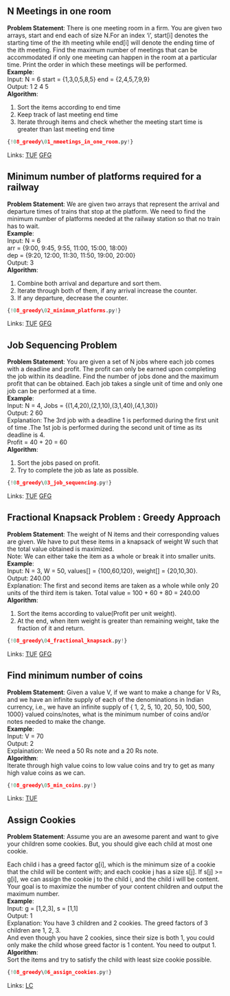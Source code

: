 ## N Meetings in one room

**Problem Statement**:  There is one meeting room in a firm. You are given two arrays, start and end each of size N.For an index ‘i’, start[i] denotes the starting time of the ith meeting while end[i]  will denote the ending time of the ith meeting. Find the maximum number of meetings that can be accommodated if only one meeting can happen in the room at a  particular time. Print the order in which these meetings will be performed.<br>
**Example**:  
Input:  N = 6  start = {1,3,0,5,8,5}  end = {2,4,5,7,9,9}  
Output: 1 2 4 5<br>
**Algorithm**:<br>
1. Sort the items according to end time  
2. Keep track of last meeting end time<br>
2. Iterate through items and check whether the meeting start time is greater than last meeting end time<br>

```py
{!08_greedy\01_nmeetings_in_one_room.py!}
```

Links: [TUF](https://takeuforward.org/data-structure/n-meetings-in-one-room/) [GFG](https://www.geeksforgeeks.org/problems/n-meetings-in-one-room-1587115620/1)<br>


## Minimum number of platforms required for a railway

**Problem Statement**: We are given two arrays that represent the arrival and departure times of trains that stop at the platform. We need to find the minimum number of platforms needed at the railway station so that no train has to wait.  
**Example**:  
Input:  N = 6  
arr = {9:00, 9:45, 9:55, 11:00, 15:00, 18:00}  
dep = {9:20, 12:00, 11:30, 11:50, 19:00, 20:00}  
Output: 3  
**Algorithm**:  
1. Combine both arrival and departure and sort them.  
2. Iterate through both of them, if any arrival increase the counter.  
3. If any departure, decrease the counter.  

```py
{!08_greedy\02_minimum_platforms.py!}
```

Links: [TUF](https://takeuforward.org/data-structure/minimum-number-of-platforms-required-for-a-railway/) [GFG](https://www.geeksforgeeks.org/problems/minimum-platforms-1587115620/1)<br>

## Job Sequencing Problem

**Problem Statement**: You are given a set of N jobs where each job comes with a deadline and profit. The profit can only be earned upon completing the job within its deadline. Find the number of jobs done and the maximum profit that can be obtained. Each job takes a single unit of time and only one job can be performed at a time.  
**Example**:  
Input:  N = 4, Jobs = {(1,4,20),(2,1,10),(3,1,40),(4,1,30)}   
Output: 2 60  
Explanation: The 3rd job with a deadline 1 is performed during the first unit of time .The 1st job is performed during the second unit of time as its deadline is 4.  
Profit = 40 + 20 = 60  
**Algorithm**:  
1. Sort the jobs pased on profit.  
2. Try to complete the job as late as possible.

```py
{!08_greedy\03_job_sequencing.py!}
```

Links: [TUF](https://takeuforward.org/data-structure/job-sequencing-problem/) [GFG](https://www.geeksforgeeks.org/problems/job-sequencing-problem-1587115620/1)<br>

## Fractional Knapsack Problem : Greedy Approach

**Problem Statement**: The weight of N items and their corresponding values are given. We have to put these items in a knapsack of weight W such that the total value obtained is maximized.  
Note: We can either take the item as a whole or break it into smaller units.    
**Example**:  
Input:  N = 3, W = 50, values[] = {100,60,120}, weight[] = {20,10,30}.  
Output: 240.00  
Explanation: The first and second items  are taken as a whole  while only 20 units of the third item is taken. Total value = 100 + 60 + 80 = 240.00  
**Algorithm**:  
1. Sort the items according to value(Profit per unit weight).  
2. At the end, when item weight is greater than remaining weight, take the fraction of it and return.  

```py
{!08_greedy\04_fractional_knapsack.py!}
```

Links: [TUF](https://takeuforward.org/data-structure/fractional-knapsack-problem-greedy-approach/) [GFG](https://www.geeksforgeeks.org/problems/fractional-knapsack-1587115620/1)<br>

## Find minimum number of coins

**Problem Statement**: Given a value V, if we want to make a change for V Rs, and we have an infinite supply of each of the denominations in Indian currency, i.e., we have an infinite supply of { 1, 2, 5, 10, 20, 50, 100, 500, 1000} valued coins/notes, what is the minimum number of coins and/or notes needed to make the change.     
**Example**:  
Input: V = 70  
Output: 2  
Explaination: We need a 50 Rs note and a 20 Rs note.  
**Algorithm**:  
Iterate through high value coins to low value coins and try to get as many high value coins as we can.    

```py
{!08_greedy\05_min_coins.py!}
```

Links: [TUF](https://takeuforward.org/data-structure/find-minimum-number-of-coins/)<br>

## Assign Cookies

**Problem Statement**: Assume you are an awesome parent and want to give your children some cookies. But, you should give each child at most one cookie.  

Each child i has a greed factor g[i], which is the minimum size of a cookie that the child will be content with; and each cookie j has a size s[j]. If s[j] >= g[i], we can assign the cookie j to the child i, and the child i will be content. Your goal is to maximize the number of your content children and output the maximum number.     
**Example**:  
Input: g = [1,2,3], s = [1,1]  
Output: 1  
Explanation: You have 3 children and 2 cookies. The greed factors of 3 children are 1, 2, 3.   
And even though you have 2 cookies, since their size is both 1, you could only make the child whose greed factor is 1 content.
You need to output 1.   
**Algorithm**:  
Sort the items and try to satisfy the child with least size cookie possible.

```py
{!08_greedy\06_assign_cookies.py!}
```

Links: [LC](https://leetcode.com/problems/assign-cookies/)<br>